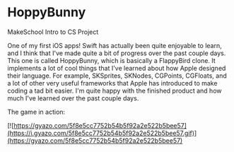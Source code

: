 # HoppyBunny
MakeSchool Intro to CS Project

One of my first iOS apps! Swift has actually been quite enjoyable to learn, and I think that I've made quite a bit of progress over the past couple days. This one is called HoppyBunny, which is basically a FlappyBird clone. It implements a lot of cool things that I've learned about how Apple designed their language. For example, SKSprites, SKNodes, CGPoints, CGFloats, and a lot of other very useful frameworks that Apple has introduced to make coding a tad bit easier. I'm quite happy with the finished product and how much I've learned over the past couple days.

The game in action:

[![https://gyazo.com/5f8e5cc7752b54b5f92a2e522b5bee57](https://i.gyazo.com/5f8e5cc7752b54b5f92a2e522b5bee57.gif)](https://gyazo.com/5f8e5cc7752b54b5f92a2e522b5bee57)

